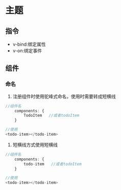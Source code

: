 # 主题

## 指令

- v-bind:绑定属性
- v-on:绑定事件
  
## 组件

### 命名

1. 注册组件时使用驼峰式命名，使用时需要转成短横线

```javascript
//组件名
    components: {
        TodoItem   //或者todoItem
    }

//使用
<todo-item></todo-item>
```

1. 短横线方式使用短横线

```javascript
//组件名
    components: {
        todo-item   //或者todoItem
    }

//使用
<todo-item></todo-item>
```